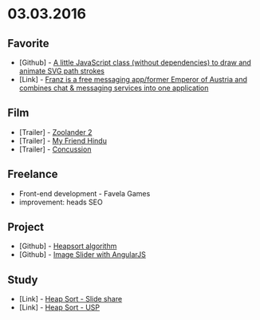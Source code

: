 # 03.03.2016

## Favorite

 - \[Github\] - [A little JavaScript class (without dependencies) to draw and animate SVG path strokes](https://github.com/lmgonzalves/segment)
 - \[Link\] - [Franz is a free messaging app/former Emperor of Austria and combines chat & messaging services into one application](http://meetfranz.com/)

## Film

 - \[Trailer\] - [Zoolander 2](https://www.youtube.com/watch?v=4CL4LNWHegk)
 - \[Trailer\] - [My Friend Hindu](https://www.youtube.com/watch?v=Lf9u3rs1RXc)
 - \[Trailer\] - [Concussion](https://www.youtube.com/watch?v=Io6hPdC41RM)
 
 
## Freelance

 - Front-end development - Favela Games
  - improvement: heads SEO
  
  
## Project

 - \[Github\] - [Heapsort algorithm](https://github.com/algorithm-solutions/algorithm-heapsort)
 - \[Github\] - [Image Slider with AngularJS](https://github.com/resource-solutions/resource-angularjs-slider)


## Study

 - \[Link\] - [Heap Sort - Slide share](http://pt.slideshare.net/jd.brandao/heap-sort-1287688?qid=d55783a7-9cba-4eb8-9add-e3496c9c402f&v=&b=&from_search=16)
 - \[Link\] - [Heap Sort - USP](http://www.ime.usp.br/~pf/algoritmos/aulas/hpsrt.html)
